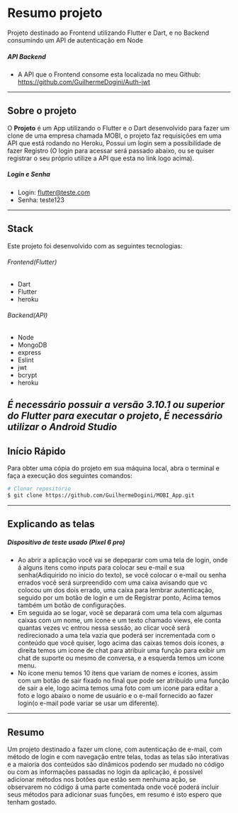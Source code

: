 # Resumo projeto

Projeto destinado ao Frontend utilizando Flutter e Dart, e no Backend consumindo um API de autenticação em Node

##### API Backend
- A API que o Frontend consome esta localizada no meu Github: https://github.com/GuilhermeDogini/Auth-jwt
---

## Sobre o projeto

O **Projeto** é um App utilizando o Flutter e o Dart desenvolvido para fazer um clone de uma empresa chamada MOBI, o projeto faz requisições em uma API que está rodando no Heroku, Possui um login sem a possibilidade de fazer Registro (O login para acessar será passado abaixo, ou se quiser registrar o seu próprio utilize a API que esta no link logo acima).

##### Login e Senha 

- Login: flutter@teste.com
- Senha: teste123
---

## Stack

Este projeto foi desenvolvido com as seguintes tecnologias:

###### Frontend(Flutter)
  - Dart
  - Flutter
  - heroku

###### Backend(API)
  - Node
  - MongoDB
  - express
  - Eslint
  - jwt
  - bcrypt
  - heroku
  
 *É necessário possuir a versão 3.10.1 ou superior do Flutter para executar o projeto*, *É necessário utilizar o Android Studio*
---

## Início Rápido

Para obter uma cópia do projeto em sua máquina local, abra o terminal e faça a execução dos seguintes comandos:

```bash
# Clonar repositório
$ git clone https://github.com/GuilhermeDogini/MOBI_App.git
```

---

## Explicando as telas
##### Dispositivo de teste usado (Pixel 6 pro)

 - Ao abrir a aplicação você vai se depeparar com uma tela de login, onde á alguns itens como inputs para colocar seu e-mail e sua senha(Adiquirido no inicio do texto), se você colocar o e-mail ou senha errados você será surpreendido com uma caixa avisando que vc colocou um dos dois errado, uma caixa para lembrar autenticação, seguido por um botão de login e um de Registrar ponto, Acima temos também um botão de configurações. 
 - Em seguida ao se logar, você se deparará com uma tela com algumas caixas com um nome, um ícone e um texto chamado views, ele conta quantas vezes vc entrou nessa sessão, ao clicar você será redirecionado a uma tela vazia que poderá ser incrementada com o conteúdo que você quiser, logo acima das caixas temos dois ícones, a direita temos um icone de chat para atribuir uma função para exibir um chat de suporte ou mesmo de conversa, e a esquerda temos um icone menu.
 - No ícone menu temos 10 itens que variam de nomes e ícones, assim com um botão de sair fixado no final que pode ser atribuído uma função de sair a ele, logo acima temos uma foto com um icone para editar a foto e logo abaixo o nome de usuário e o e-mail fornecido ao fazer login(o e-mail pode variar se usar um diferente).

---


## Resumo

Um projeto destinado a fazer um clone, com autenticação de e-mail, com método de login e com navegação entre telas, todas as telas são interativas e a maioria dos conteúdos são dinâmicos podendo ser mudado no código ou com as informações passadas no login da aplicação, é possível adicionar métodos nos botões que estão sem nenhuma ação, se observarem no código á uma parte comentada onde você poderá incluir seus métodos para adicionar suas funções, em resumo é isto espero que tenham gostado. 











